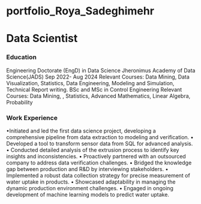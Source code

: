 # portfolio_Roya_Sadeghimehr
# Data Scientist
### Education
Engineering Doctorate (EngD) in Data Science Jheronimus Academy of Data Science(JADS)  Sep 2022- Aug 2024
Relevant Courses: Data Mining, Data Visualization, Statistics, Data Engineering, Modeling and Simulation, Technical
Report writing.
BSc and MSc in Control Engineering
Relevant Courses: Data Mining, , Statistics, Advanced Mathematics, Linear Algebra, Probability
### Work Experience
•Initiated and led the first data science project, developing a comprehensive pipeline from data extraction to modeling and
verification.
• Developed a tool to transform sensor data from SQL for advanced analysis.
• Conducted detailed analysis of the extrusion process to identify key insights and inconsistencies.
• Proactively partnered with an outsourced company to address data verification challenges.
• Bridged the knowledge gap between production and R&D by interviewing stakeholders.
• Implemented a robust data collection strategy for precise measurement of water uptake in products.
• Showcased adaptability in managing the dynamic production environment challenges.
• Engaged in ongoing development of machine learning models to predict water uptake.
